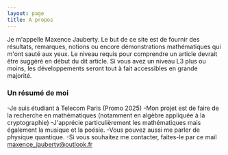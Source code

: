 ```yaml
---
layout: page
title: A propos
---
```

Je m'appelle Maxence Jauberty. Le but de ce site est de fournir des résultats, remarques, notions ou encore démonstrations mathématiques qui m'ont sauté aux yeux.
Le niveau requis pour comprendre un article devrait être suggéré en début du dit article. Si vous avez un niveau L3 plus ou moins, les développements seront tout à fait accessibles en grande majorité.

### Un résumé de moi
  -Je suis étudiant à Telecom Paris (Promo 2025)
  -Mon projet est de faire de la recherche en mathématiques (notamment en algèbre appliquée à la cryptographie)
  -J'apprécie particulièrement les mathématiques mais également la musique et la poésie.
  -Vous pouvez aussi me parler de physique quantique.
  -Si vous souhaitez me contacter, faites-le par ce mail maxence_jauberty@outlook.fr
